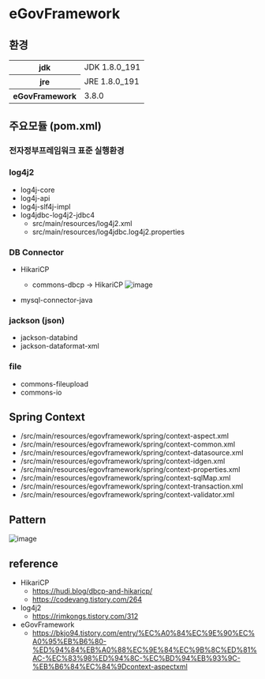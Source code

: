 # eGovFramework

## 환경
<table>
  <tr>
    <th>jdk</th>
    <td>JDK 1.8.0_191</td>
  </tr>
  <tr>
    <th>jre</th>
    <td>JRE 1.8.0_191</td>
  </tr>
  <tr>
    <th>eGovFramework</th>
    <td>3.8.0</td>
  </tr>
</table>

## 주요모듈 (pom.xml)

### 전자정부프레임워크 표준 실행환경

### log4j2
- log4j-core
- log4j-api
- log4j-slf4j-impl
- log4jdbc-log4j2-jdbc4
  - src/main/resources/log4j2.xml
  - src/main/resources/log4jdbc.log4j2.properties

### DB Connector
- HikariCP
  - commons-dbcp -> HikariCP
  ![image](https://github.com/iJaeDragon/eGovFramework/assets/66985977/26b71e28-0d52-4771-95ff-2795f207fae6)

- mysql-connector-java

### jackson (json)
- jackson-databind
- jackson-dataformat-xml

### file
- commons-fileupload
- commons-io

## Spring Context
- /src/main/resources/egovframework/spring/context-aspect.xml
- /src/main/resources/egovframework/spring/context-common.xml
- /src/main/resources/egovframework/spring/context-datasource.xml
- /src/main/resources/egovframework/spring/context-idgen.xml
- /src/main/resources/egovframework/spring/context-properties.xml
- /src/main/resources/egovframework/spring/context-sqlMap.xml
- /src/main/resources/egovframework/spring/context-transaction.xml
- /src/main/resources/egovframework/spring/context-validator.xml

## Pattern
![image](https://github.com/iJaeDragon/eGovFramework/assets/66985977/b8aab9e8-8f83-43c1-b4b2-9be3e7593d05)

## reference 
- HikariCP
  - https://hudi.blog/dbcp-and-hikaricp/
  - https://codevang.tistory.com/264
- log4j2
  - https://rimkongs.tistory.com/312
- eGovFramework
  - https://bkjo94.tistory.com/entry/%EC%A0%84%EC%9E%90%EC%A0%95%EB%B6%80-%ED%94%84%EB%A0%88%EC%9E%84%EC%9B%8C%ED%81%AC-%EC%83%98%ED%94%8C-%EC%BD%94%EB%93%9C-%EB%B6%84%EC%84%9Dcontext-aspectxml
